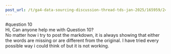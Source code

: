 ```yaml
---
post_url: /t/ga4-data-sourcing-discussion-thread-tds-jan-2025/165959/242
---
```

#question 10  
Hi, Can anyone help me with Question 10?  
No matter how i try to post the markdown, it is always showing that either the words are missing or are different from the original. I have tried every possible way i could think of but it is not working.
